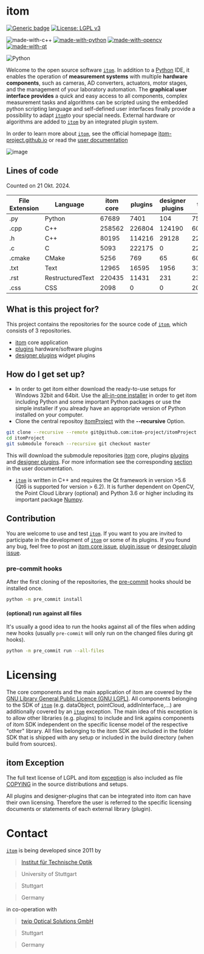 # itom

[![Generic badge](https://img.shields.io/badge/Powered%20by-ITO-blue)](https://www.ito.uni-stuttgart.de/)
[![License: LGPL v3](https://img.shields.io/badge/License-LGPL_v3-blue.svg)](https://www.gnu.org/licenses/lgpl-3.0)

![made-with-c++](https://img.shields.io/badge/Made_with-C%2B%2B-purple)
[![made-with-python](https://img.shields.io/badge/Made%20with-Python-1f425f.svg)](https://www.python.org/)
[![made-with-opencv](https://img.shields.io/badge/Made%20with-OpenCV-green)](https://opencv.org/)
[![made-with-qt](https://img.shields.io/badge/Made%20with-Qt-brightgreen)](https://www.qt.io/product/framework)

![Python](https://img.shields.io/badge/Python-v3.6+-blue.svg)

Welcome to the open source software [``itom``](https://itom-project.github.io/ "``itom``"). In addition to a [Python](https://www.python.org/ "Python") IDE, it enables the operation of **measurement systems** with multiple **hardware components**, such as cameras, AD converters, actuators, motor stages, and the management of your laboratory automation. The **graphical user interface provides** a quick and easy access to all components, complex measurement tasks and algorithms can be scripted using the embedded python scripting language and self-defined user interfaces finally provide a possibility to adapt [``itom``](https://itom-project.github.io/ "``itom``")to your special needs. External hardware or algorithms are added to [``itom``](https://itom-project.github.io/ "``itom``") by an integrated plugin system.

In order to learn more about [``itom``](https://itom-project.github.io/ "``itom``"), see the official homepage [itom-project.github.io](https://itom-project.github.io/) or read the [user documentation](https://itom-project.github.io/latest/docs/index.html)

![image](https://github.com/itom-project/.github/assets/17592823/edf181c9-d8d3-4982-8010-f27cc72a24cf)

## Lines of code

Counted on 21 Okt. 2024.

| File Extension | Language         | itom core | plugins | designer plugins |  total |
|----------------|------------------|-----------|---------|------------------|--------|
| .py            | Python           |     67689 |    7401 |              104 |  75194 |
| .cpp           | C++              |    258562 |  226804 |           124190 | 609556 |
| .h             | C++              |     80195 |  114216 |            29128 | 223539 |
| .c             | C                |      5093 |  222175 |                0 | 227268 |
| .cmake         | CMake            |      5256 |     769 |               65 |   6090 |
| .txt           | Text             |     12965 |   16595 |             1956 |  31516 |
| .rst           | RestructuredText |    220435 |   11431 |              231 | 232097 |
| .css           | CSS              |      2098 |       0 |                0 |   2098 |

## What is this project for?

This project contains the repositories for the source code of [``itom``](https://itom-project.github.io), which consists of 3 repositories.
* [itom](https://github.com/itom-project/itom) core application
* [plugins](https://github.com/itom-project/plugins) hardware/software plugins
* [designer plugins](https://github.com/itom-project/designerPlugins) widget plugins

## How do I get set up?

* In order to get itom either download the ready-to-use setups for Windows 32bit and 64bit. Use the [all-in-one installer](https://sourceforge.net/projects/itom/files/all-in-one-build-setup/ "all-in-one installer") in order to get itom including Python and some important Python packages or use the simple installer if you already have an appropriate version of Python installed on your computer.
* Clone the central repositoy [itomProject](https://github.com/itom-project/itomProject) with the **--recursive** Option.
```bash
git clone --recursive --remote git@github.com:itom-project/itomProject.git
cd itomProject
git submodule foreach --recursive git checkout master
```
This will download the submodule repositories [itom](https://github.com/itom-project/itom) core, plugins [plugins](https://github.com/itom-project/plugins) and [designer plugins](https://github.com/itom-project/designerPlugins). For more information see the corresponding [section](https://itom-project.github.io/latest/docs/02_installation/build_dependencies.html) in the user documentation.
* [``itom``](https://itom-project.github.io/ "``itom``") is written in C++ and requires the Qt framework in version >5.6 (Qt6 is supported for version > 6.2). It is further dependent on OpenCV, the Point Cloud Library (optional) and Python 3.6 or higher including its important package [Numpy](https://numpy.org/doc/stable/index.html "Numpy").

## Contribution

You are welcome to use and test [``itom``](https://itom-project.github.io/ "``itom``"). If you want to you are invited to participate in the development of [``itom``](https://itom-project.github.io/ "``itom``") or some of its plugins. If you found any bug, feel free to post an [itom core issue](https://github.com/itom-project/itom/issues "issue"), [plugin issue](https://github.com/itom-project/plugins/issues "plugins issue") or [desinger plugin issue](https://github.com/itom-project/designerPlugins "desinger plugin issue").

### pre-commit hooks
After the first cloning of the repositories, the [pre-commit](https://pre-commit.com/ "pre-commit") hooks should be installed once.
```bash
python -m pre_commit install
```
#### (optional) run against all files
It's usually a good idea to run the hooks against all of the files when adding new hooks (usually ``pre-commit`` will only run on the changed files during git hooks).
```bash
python -m pre_commit run --all-files
```

# Licensing
The core components and the main application of itom are covered by the [GNU Library General Public Licence (GNU LGPL)](https://github.com/itom-project/itom/blob/master/COPYING.txt "GNU Library General Public Licence (GNU LGPL)"). All components belonging to the SDK of [``itom``](https://itom-project.github.io/ "``itom``") (e.g. dataObject, pointCloud, addInInterface,…) are additionally covered by an [``itom``](https://itom-project.github.io/ "``itom``") exception. The main idea of this exception is to allow other libraries (e.g. plugins) to include and link agains components of itom SDK independent on the specific license model of the respective "other" library. All files belonging to the itom SDK are included in the folder SDK that is shipped with any setup or included in the build directory (when build from sources).

## itom Exception
The full text license of LGPL and itom [exception](https://github.com/itom-project/itom/blob/master/LGPL_EXCEPTION.txt "exception") is also included as file [COPYING](https://github.com/itom-project/itom/blob/master/COPYING.txt "COPYING") in the source distributions and setups.

All plugins and designer-plugins that can be integrated into itom can have their own licensing. Therefore the user is referred to the specific licensing documents or statements of each external library (plugin).

# Contact

[``itom``](https://itom-project.github.io/ "``itom``") is being developed since 2011 by

> [Institut für Technische Optik](http://www.uni-stuttgart.de/ito)

> University of Stuttgart

> Stuttgart

> Germany

in co-operation with 
> [twip Optical Solutions GmbH](http://www.twip-os.com)

> Stuttgart

> Germany
